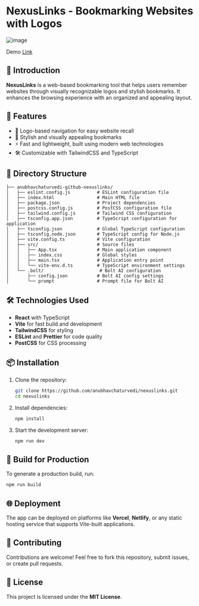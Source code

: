 # NexusLinks - Bookmarking Websites with Logos

![image](https://github.com/user-attachments/assets/a8fafab4-9d20-441d-a10f-28380d1f1416)

Demo [Link](https://silly-twilight-cd5aaf.netlify.app/)
## 📌 Introduction
**NexusLinks** is a web-based bookmarking tool that helps users remember websites through visually recognizable logos and stylish bookmarks. It enhances the browsing experience with an organized and appealing layout.

## 🚀 Features
- 📌 Logo-based navigation for easy website recall
- 🎨 Stylish and visually appealing bookmarks
- ⚡ Fast and lightweight, built using modern web technologies
- 🛠️ Customizable with TailwindCSS and TypeScript

## 📂 Directory Structure
```
├── anubhavchaturvedi-github-nexuslinks/
│   ├── eslint.config.js          # ESLint configuration file
│   ├── index.html                # Main HTML file
│   ├── package.json              # Project dependencies
│   ├── postcss.config.js         # PostCSS configuration file
│   ├── tailwind.config.js        # Tailwind CSS configuration
│   ├── tsconfig.app.json         # TypeScript configuration for application
│   ├── tsconfig.json             # Global TypeScript configuration
│   ├── tsconfig.node.json        # TypeScript config for Node.js
│   ├── vite.config.ts            # Vite configuration
│   ├── src/                      # Source files
│   │   ├── App.tsx               # Main application component
│   │   ├── index.css             # Global styles
│   │   ├── main.tsx              # Application entry point
│   │   └── vite-env.d.ts         # TypeScript environment settings
│   └── .bolt/                     # Bolt AI configuration
│       ├── config.json           # Bolt AI config settings
│       └── prompt                # Prompt file for Bolt AI
```

## 🛠️ Technologies Used
- **React** with TypeScript
- **Vite** for fast build and development
- **TailwindCSS** for styling
- **ESLint** and **Prettier** for code quality
- **PostCSS** for CSS processing

## 📦 Installation
1. Clone the repository:
   ```sh
   git clone https://github.com/anubhavchaturvedi/nexuslinks.git
   cd nexuslinks
   ```
2. Install dependencies:
   ```sh
   npm install
   ```
3. Start the development server:
   ```sh
   npm run dev
   ```

## 🔧 Build for Production
To generate a production build, run:
```sh
npm run build
```

## 🌐 Deployment
The app can be deployed on platforms like **Vercel**, **Netlify**, or any static hosting service that supports Vite-built applications.

## 🤝 Contributing
Contributions are welcome! Feel free to fork this repository, submit issues, or create pull requests.

## 📜 License
This project is licensed under the **MIT License**.


